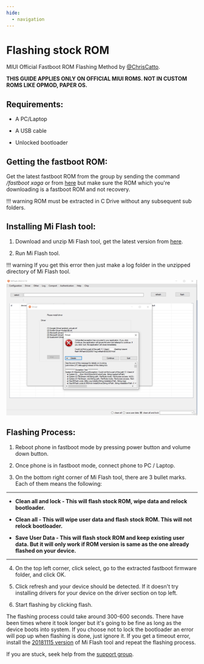 ```yaml
---
hide:
  - navigation
---
```

# **Flashing stock ROM**
MIUI Official Fastboot ROM Flashing Method by
[@ChrisCatto](https://t.me/ChrisCatto).

**THIS GUIDE APPLIES ONLY ON OFFICIAL MIUI ROMS. NOT IN CUSTOM ROMS LIKE OPMOD, PAPER OS.**

## Requirements:

* A PC/Laptop

* A USB cable

* Unlocked bootloader

## Getting the fastboot ROM:

Get the latest fastboot ROM from the group by sending the command */fastboot xaga* or from [here](https://xmfirmwareupdater.com/hyperos/xaga/) but make sure the ROM which you're downloading is a fastboot ROM and not recovery.

!!! warning
    ROM must be extracted in C Drive without any subsequent sub folders.

## Installing Mi Flash tool:

1. Download and unzip Mi Flash tool, get the latest version from [here](https://xiaomiflashtool.com/).

2. Run Mi Flash tool.

!!! warning
    If you get this error then just make a log folder in the unzipped directory of Mi Flash tool.

![error](https://raw.githubusercontent.com/Angxddeep/All-in-one-guide/main/docs/images/miflasherror.png)

## Flashing Process:

1. Reboot phone in fastboot mode by pressing power button and volume down button. 

2. Once phone is in fastboot mode, connect phone to PC / Laptop.

3. On the bottom right corner of Mi Flash tool, there are 3 bullet marks. Each of them means the following:

***
* **Clean all and lock - This will flash stock ROM, wipe data and relock bootloader.**

* **Clean all - This will wipe user data and flash stock ROM. This will not relock bootloader.**

* **Save User Data - This will flash stock ROM and keep existing user data. But it will only work if ROM version is same as the one already flashed on your device.**

***

4. On the top left corner, click select, go to the extracted fastboot firmware folder, and click OK. 

5. Click refresh and your device should be detected. If it doesn't try installing drivers for your device on the driver section on top left.

6. Start flashing by clicking flash. 


The flashing process could take around 300-600 seconds. There have been times where it took longer but it's going to be fine as long as the device boots into system. If you choose not to lock the bootloader an error will pop up when flashing is done, just ignore it. If you get a timeout error, install the [20181115 version](https://xiaomiflashtool.com/download/xiaomi-flash-tool-20181115) of Mi Flash tool and repeat the flashing process.

If you are stuck, seek help from the [support group](https://t.me/XAGASupport).
